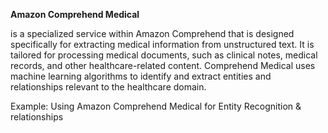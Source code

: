 **Amazon Comprehend Medical**

is a specialized service within Amazon Comprehend that is designed specifically for extracting medical information from unstructured text. It is tailored for processing medical documents, such as clinical notes, medical records, and other healthcare-related content. Comprehend Medical uses machine learning algorithms to identify and extract entities and relationships relevant to the healthcare domain.

Example: Using Amazon Comprehend Medical for Entity Recognition & relationships

